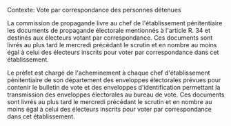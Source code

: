Contexte: Vote par correspondance des personnes détenues

La commission de propagande livre au chef de l'établissement pénitentiaire les documents de propagande électorale mentionnés à l'article R. 34 et destinés aux électeurs votant par correspondance. Ces documents sont livrés au plus tard le mercredi précédant le scrutin et en nombre au moins égal à celui des électeurs inscrits pour voter par correspondance dans cet établissement.

Le préfet est chargé de l'acheminement à chaque chef d'établissement pénitentiaire de son département des enveloppes électorales prévues pour contenir le bulletin de vote et des enveloppes d'identification permettant la transmission des enveloppes électorales au bureau de vote. Ces documents sont livrés au plus tard le mercredi précédant le scrutin et en nombre au moins égal à celui des électeurs inscrits pour voter par correspondance dans cet établissement.